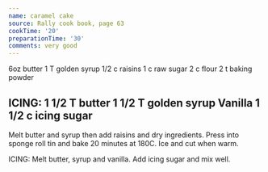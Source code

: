 ```yaml
---
name: caramel cake
source: Rally cook book, page 63
cookTime: '20'
preparationTime: '30'
comments: very good
---
```

6oz butter
1 T golden syrup
1/2 c raisins
1 c raw sugar
2 c flour
2 t baking powder

ICING:
1 1/2 T butter
1 1/2 T golden syrup
Vanilla
1 1/2 c icing sugar
---
Melt butter and syrup then add raisins and dry ingredients.  Press into sponge roll tin and bake 20 minutes at 180C.  Ice and cut when warm.

ICING:
Melt butter, syrup and vanilla.  Add icing sugar and mix well.

